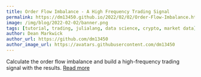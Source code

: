 ```yaml
---
title: Order Flow Imbalance - A High Frequency Trading Signal
permalink: https://dm13450.github.io/2022/02/02/Order-Flow-Imbalance.html
image: /img/blog/2022-02-02/banner.png
tags: [tutorial, trading, julialang, data science, crypto, market data]
author: Dean Markwick
author_url: https://github.com/dm13450
author_image_url: https://avatars.githubusercontent.com/dm13450
---
```


Calculate the order flow imbalance and build a high-frequency trading signal with the results. [Read more](https://dm13450.github.io/2022/02/02/Order-Flow-Imbalance.html)
